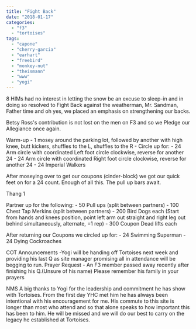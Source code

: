 ```yaml
---
title: "Fight Back"
date: "2018-01-17"
categories: 
  - "f3"
  - "tortoises"
tags: 
  - "capone"
  - "cherry-garcia"
  - "earhart"
  - "freebird"
  - "monkey-nut"
  - "theismann"
  - "www"
  - "yogi"
---
```


8 HIMs had no interest in letting the snow be an excuse to sleep-in and in doing so resolved to Fight Back against the weatherman, Mr. Sandman, Father time and oh yes, we placed an emphasis on strengthening our backs.

Betsy Ross's contribution is not lost on the men on F3 and so we Pledge our Allegiance once again.

Warm-up - 1 mosey around the parking lot, followed by another with high knee, butt kickers, shuffles to the L, shuffles to the R - Circle up for: - 24 Arm circle with coordinated Left foot circle clockwise, reverse for another 24 - 24 Arm circle with coordinated Right foot circle clockwise, reverse for another 24 - 24 Imperial Walkers

After moseying over to get our coupons (cinder-block) we got our quick feet on for a 24 count. Enough of all this. The pull up bars await.

Thang 1

Partner up for the following: - 50 Pull ups (split between partners) - 100 Chest Tap Merkins (split between partners) - 200 Bird Dogs each (Start from hands and knees position, point left arm out straight and right leg out behind simultaneously, alternate, =1 rep) - 300 Coupon Dead lifts each

After returning our Coupons we circled up for: - 24 Swimming Superman - 24 Dying Cockroaches

COT Announcements -Yogi will be handing off Tortoises next week and providing his last Q as site manager promising all in attendance will be begging to run. Prayer Request - An F3 member passed away recently after finishing his Q.(Unsure of his name) Please remember his family in your prayers

NMS A big thanks to Yogi for the leadership and commitment he has show with Tortoises. From the first day YHC met him he has always been intentional with his encouragement for me. His commute to this site is longer than most who attend and so that alone speaks to how important this has been to him. He will be missed and we will do our best to carry on the legacy he established at Tortoises.
